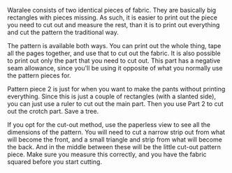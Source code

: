 Waralee consists of two identical pieces of fabric. They are basically big rectangles with pieces missing. As such, it is easier to print out the piece you need to cut out and measure the rest, than it is to print out everything and cut the pattern the traditional way.

The pattern is available both ways. You can print out the whole thing, tape all the pages together, and use that to cut out the fabric. It is also possible to print out only the part that you need to cut out. This part has a negative seam allowance, since you'll be using it opposite of what you normally use the pattern pieces for.

<Tip>

Pattern piece 2 is just for when you want to make the pants without printing everything.
Since this is just a couple of rectangles (with a slanted side), you can just use a ruler to cut out the main part. Then you use Part 2 to cut out the crotch part. Save a tree.

If you opt for the cut-out method, use the paperless view to see all the dimensions of the pattern.
You will need to cut a narrow strip out from what will become the front, and a small triangle and strip from what will become the back.
And in the middle between these will be the little cut-out pattern piece.
Make sure you measure this correctly, and you have the fabric squared before you start cutting.

</Tip>
